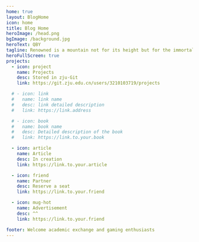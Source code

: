 ```yaml
---
home: true
layout: BlogHome
icon: home
title: Blog Home
heroImage: /head.png
bgImage: /background.jpg
heroText: QBY
tagline: Renowned is a mountain not for its height but for the immortal who lives in it.  
heroFullScreen: true
projects:
  - icon: project 
    name: Projects
    desc: Stored in zju·Git
    link: https://git.zju.edu.cn/users/3210103719/projects

  # - icon: link
  #   name: link name
  #   desc: link detailed description
  #   link: https://link.address

  # - icon: book
  #   name: book name
  #   desc: Detailed description of the book
  #   link: https://link.to.your.book

  - icon: article 
    name: Article
    desc: In creation
    link: https://link.to.your.article

  - icon: friend
    name: Partner
    desc: Reserve a seat
    link: https://link.to.your.friend

  - icon: mug-hot
    name: Advertisement
    desc: ^^
    link: https://link.to.your.friend

footer: Welcome academic exchange and gaming enthusiasts
---
```


<!-- This is a blog home page demo.

To use this layout, you should set both `layout: BlogHome` and `home: true` in the page front matter.

For related configuration docs, please see [blog homepage](https://theme-hope.vuejs.press/guide/blog/home.html). -->
